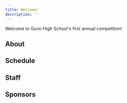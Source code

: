 ```yaml
---
title: Welcome!
description: ''
---
```


Welcome to Gunn High School's first annual competition!

## About

## Schedule

## Staff


## Sponsors